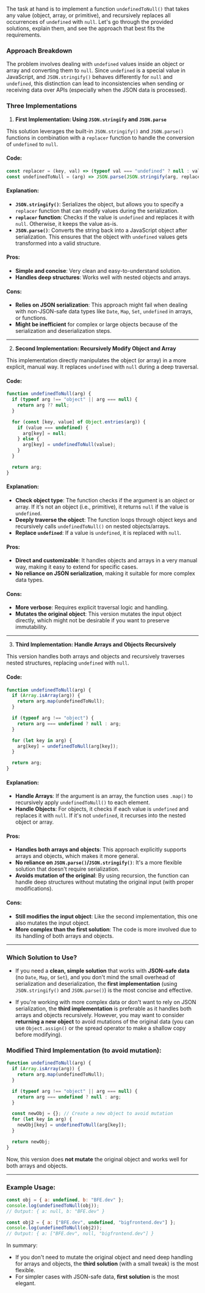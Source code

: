 The task at hand is to implement a function `undefinedToNull()` that takes any value (object, array, or primitive), and recursively replaces all occurrences of `undefined` with `null`. Let's go through the provided solutions, explain them, and see the approach that best fits the requirements.

### **Approach Breakdown**

The problem involves dealing with `undefined` values inside an object or array and converting them to `null`. Since `undefined` is a special value in JavaScript, and `JSON.stringify()` behaves differently for `null` and `undefined`, this distinction can lead to inconsistencies when sending or receiving data over APIs (especially when the JSON data is processed).

### **Three Implementations**

1. **First Implementation: Using `JSON.stringify` and `JSON.parse`**

This solution leverages the built-in `JSON.stringify()` and `JSON.parse()` functions in combination with a `replacer` function to handle the conversion of `undefined` to `null`.

#### Code:

```javascript
const replacer = (key, val) => (typeof val === "undefined" ? null : val);
const undefinedToNull = (arg) => JSON.parse(JSON.stringify(arg, replacer));
```

#### Explanation:
- **`JSON.stringify()`**: Serializes the object, but allows you to specify a `replacer` function that can modify values during the serialization.
- **`replacer` function**: Checks if the value is `undefined` and replaces it with `null`. Otherwise, it keeps the value as-is.
- **`JSON.parse()`**: Converts the string back into a JavaScript object after serialization. This ensures that the object with `undefined` values gets transformed into a valid structure.

#### Pros:
- **Simple and concise**: Very clean and easy-to-understand solution.
- **Handles deep structures**: Works well with nested objects and arrays.

#### Cons:
- **Relies on JSON serialization**: This approach might fail when dealing with non-JSON-safe data types like `Date`, `Map`, `Set`, `undefined` in arrays, or functions.
- **Might be inefficient** for complex or large objects because of the serialization and deserialization steps.

---

2. **Second Implementation: Recursively Modify Object and Array**

This implementation directly manipulates the object (or array) in a more explicit, manual way. It replaces `undefined` with `null` during a deep traversal.

#### Code:

```javascript
function undefinedToNull(arg) {
  if (typeof arg !== "object" || arg === null) {
    return arg ?? null;
  }

  for (const [key, value] of Object.entries(arg)) {
    if (value === undefined) {
      arg[key] = null;
    } else {
      arg[key] = undefinedToNull(value);
    }
  }

  return arg;
}
```

#### Explanation:
- **Check object type**: The function checks if the argument is an object or array. If it's not an object (i.e., primitive), it returns `null` if the value is `undefined`.
- **Deeply traverse the object**: The function loops through object keys and recursively calls `undefinedToNull()` on nested objects/arrays.
- **Replace `undefined`**: If a value is `undefined`, it is replaced with `null`.

#### Pros:
- **Direct and customizable**: It handles objects and arrays in a very manual way, making it easy to extend for specific cases.
- **No reliance on JSON serialization**, making it suitable for more complex data types.
  
#### Cons:
- **More verbose**: Requires explicit traversal logic and handling.
- **Mutates the original object**: This version mutates the input object directly, which might not be desirable if you want to preserve immutability.

---

3. **Third Implementation: Handle Arrays and Objects Recursively**

This version handles both arrays and objects and recursively traverses nested structures, replacing `undefined` with `null`.

#### Code:

```javascript
function undefinedToNull(arg) {
  if (Array.isArray(arg)) {
    return arg.map(undefinedToNull);
  }

  if (typeof arg !== "object") {
    return arg === undefined ? null : arg;
  }

  for (let key in arg) {
    arg[key] = undefinedToNull(arg[key]);
  }

  return arg;
}
```

#### Explanation:
- **Handle Arrays**: If the argument is an array, the function uses `.map()` to recursively apply `undefinedToNull()` to each element.
- **Handle Objects**: For objects, it checks if each value is `undefined` and replaces it with `null`. If it's not `undefined`, it recurses into the nested object or array.

#### Pros:
- **Handles both arrays and objects**: This approach explicitly supports arrays and objects, which makes it more general.
- **No reliance on `JSON.parse()`/`JSON.stringify()`**: It's a more flexible solution that doesn't require serialization.
- **Avoids mutation of the original**: By using recursion, the function can handle deep structures without mutating the original input (with proper modifications).

#### Cons:
- **Still modifies the input object**: Like the second implementation, this one also mutates the input object.
- **More complex than the first solution**: The code is more involved due to its handling of both arrays and objects.

---

### **Which Solution to Use?**

- If you need a **clean, simple solution** that works with **JSON-safe data** (no `Date`, `Map`, or `Set`), and you don't mind the small overhead of serialization and deserialization, the **first implementation** (using `JSON.stringify()` and `JSON.parse()`) is the most concise and effective.
  
- If you're working with more complex data or don't want to rely on JSON serialization, the **third implementation** is preferable as it handles both arrays and objects recursively. However, you may want to consider **returning a new object** to avoid mutations of the original data (you can use `Object.assign()` or the spread operator to make a shallow copy before modifying).

### **Modified Third Implementation (to avoid mutation)**:

```javascript
function undefinedToNull(arg) {
  if (Array.isArray(arg)) {
    return arg.map(undefinedToNull);
  }

  if (typeof arg !== "object" || arg === null) {
    return arg === undefined ? null : arg;
  }

  const newObj = {}; // Create a new object to avoid mutation
  for (let key in arg) {
    newObj[key] = undefinedToNull(arg[key]);
  }

  return newObj;
}
```

Now, this version does **not mutate** the original object and works well for both arrays and objects.

---

### **Example Usage:**

```javascript
const obj = { a: undefined, b: "BFE.dev" };
console.log(undefinedToNull(obj)); 
// Output: { a: null, b: "BFE.dev" }

const obj2 = { a: ["BFE.dev", undefined, "bigfrontend.dev"] };
console.log(undefinedToNull(obj2)); 
// Output: { a: ["BFE.dev", null, "bigfrontend.dev"] }
```

In summary:
- If you don't need to mutate the original object and need deep handling for arrays and objects, the **third solution** (with a small tweak) is the most flexible.
- For simpler cases with JSON-safe data, **first solution** is the most elegant.